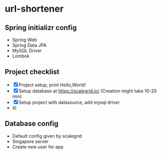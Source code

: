 # url-shortener 

## Spring initializr config
- Spring Web
- Spring Data JPA
- MySQL Driver
- Lombok

## Project checklist
- [x] Project setup, print Hello,World!  
- [x] Setup database at https://scalegrid.io/ (Creation might take 10-20 min)
- [x] Setup project with datasource, add mysql driver
- [x]

## Database config
- Default config given by scalegrid
- Singapore server
- Create new user for app